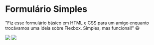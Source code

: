 # Formulário Simples
"Fiz esse formulário básico em HTML e CSS para um amigo enquanto trocávamos uma ideia sobre Flexbox. Simples, mas funcional!" 😃


<div>
  <img src="https://img.shields.io/badge/HTML5-E34F26?style=for-the-badge&logo=html5&logoColor=white"/>
  <img src="https://img.shields.io/badge/CSS3-1572B6?style=for-the-badge&logo=css3&logoColor=white">
</div>
